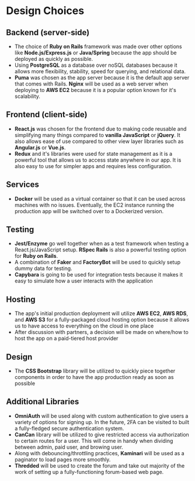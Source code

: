 # Design Choices

## Backend (server-side)
* The choice of **Ruby on Rails** framework was made over other options like **Node.js/Express.js** or **Java/Spring** because the app should be deployed as quickly as possible.
* Using **PostgreSQL** as a database over noSQL databases because it allows more flexibility, stability, speed for querying, and relational data.
* **Puma** was chosen as the app server because it is the default app server that comes with Rails. **Nginx** will be used as a web server when deploying to **AWS EC2** because it is a popular option known for it's scalability.

## Frontend (client-side)
* **React.js** was chosen for the frontend due to making code reusable and simplifying many things compared to **vanilla JavaScript** or **jQuery**. It also allows ease of use compared to other view layer libraries such as **Angular.js** or **Vue.js**.
* **Redux** and it's libraries were used for state management as it is a powerful tool that allows us to access state anywhere in our app. It is also easy to use for simpler apps and requires less configuration.

## Services
* **Docker** will be used as a virtual container so that it can be used across machines with no issues. Eventually, the EC2 instance running the production app will be switched over to a Dockerized version.

## Testing
* **Jest/Enzyme** go well together when as a test framework when testing a React.js/JavaScript setup. **RSpec Rails** is also a powerful testing option for **Ruby on Rails**.
* A combination of **Faker** and **FactoryBot** will be used to quickly setup dummy data for testing.
* **Capybara** is going to be used for integration tests because it makes it easy to simulate how a user interacts with the application

## Hosting
* The app's initial production deployment will utilize **AWS EC2**, **AWS RDS**, and **AWS S3** for a fully-packaged cloud hosting option because it allows us to have access to everything on the cloud in one place
* After discussion with partners, a decision will be made on where/how to host the app on a paid-tiered host provider

## Design
* The **CSS Bootstrap** library will be utilized to quickly piece together components in order to have the app production ready as soon as possible

## Additional Libraries
* **OmniAuth** will be used along with custom authentication to give users a variety of options for signing up. In the future, 2FA can be visited to built a fully-fledged secure authentication system.
* **CanCan** library will be utilized to give restricted access via authorization to certain routes for a user. This will come in handy when dividing between admin, paid user, and browing user.
* Along with debouncing/throttling practices, **Kaminari** will be used as a paginator to load pages more smoothly.
* **Thredded** will be used to create the forum and take out majority of the work of setting up a fully-functioning forum-based web page.